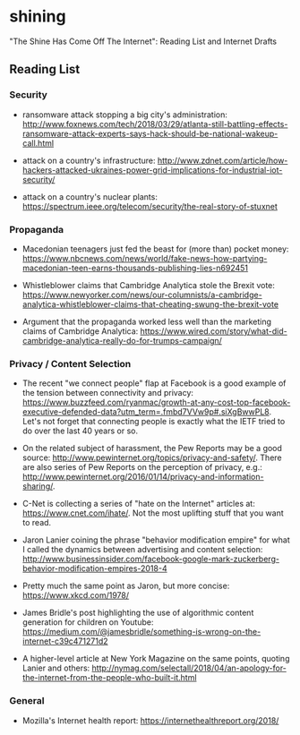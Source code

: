 # shining
"The Shine Has Come Off The Internet": Reading List and Internet Drafts

## Reading List


### Security

* ransomware attack stopping a big city's administration: http://www.foxnews.com/tech/2018/03/29/atlanta-still-battling-effects-ransomware-attack-experts-says-hack-should-be-national-wakeup-call.html

* attack on a country's infrastructure: http://www.zdnet.com/article/how-hackers-attacked-ukraines-power-grid-implications-for-industrial-iot-security/

* attack on a  country's nuclear plants: https://spectrum.ieee.org/telecom/security/the-real-story-of-stuxnet

### Propaganda

* Macedonian teenagers just fed the beast for (more than) pocket money: https://www.nbcnews.com/news/world/fake-news-how-partying-macedonian-teen-earns-thousands-publishing-lies-n692451

* Whistleblower claims that Cambridge Analytica stole the Brexit vote: https://www.newyorker.com/news/our-columnists/a-cambridge-analytica-whistleblower-claims-that-cheating-swung-the-brexit-vote

* Argument that the propaganda worked less well than the marketing claims of Cambridge Analytica: https://www.wired.com/story/what-did-cambridge-analytica-really-do-for-trumps-campaign/


### Privacy / Content Selection

* The recent "we connect people" flap at Facebook is a good example of the tension between connectivity and privacy: https://www.buzzfeed.com/ryanmac/growth-at-any-cost-top-facebook-executive-defended-data?utm_term=.fmbd7VVw9p#.siXgBwwPL8. Let's not forget that connecting people is exactly what the IETF tried to do over the last 40 years or so.

* On the related subject of harassment, the Pew Reports may be a good source: http://www.pewinternet.org/topics/privacy-and-safety/. There are also series of Pew Reports on the perception of privacy, e.g.: http://www.pewinternet.org/2016/01/14/privacy-and-information-sharing/.

* C-Net is collecting a series of "hate on the Internet" articles at: https://www.cnet.com/ihate/. Not the most uplifting stuff that you want to read.

* Jaron Lanier coining the phrase "behavior modification empire" for what I called the dynamics between advertising and content selection: http://www.businessinsider.com/facebook-google-mark-zuckerberg-behavior-modification-empires-2018-4

* Pretty much the same point as Jaron, but more concise: https://www.xkcd.com/1978/

* James Bridle's post highlighting the use of algorithmic content generation for children on Youtube: https://medium.com/@jamesbridle/something-is-wrong-on-the-internet-c39c471271d2

* A higher-level article at New York Magazine on the same points, quoting Lanier and others: http://nymag.com/selectall/2018/04/an-apology-for-the-internet-from-the-people-who-built-it.html 

### General

* Mozilla's Internet health report: https://internethealthreport.org/2018/
